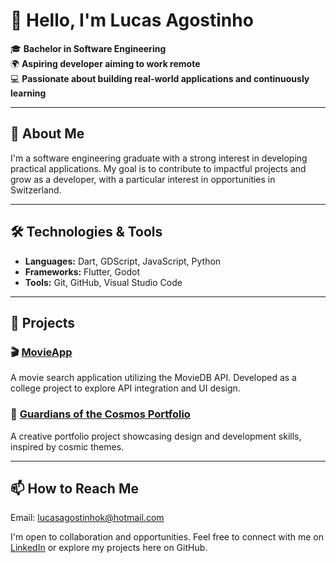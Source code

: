 # 👋 Hello, I'm Lucas Agostinho

🎓 **Bachelor in Software Engineering**  
🌍 **Aspiring developer aiming to work remote**  
💻 **Passionate about building real-world applications and continuously learning**

---

## 🚀 About Me

I'm a software engineering graduate with a strong interest in developing practical applications. My goal is to contribute to impactful projects and grow as a developer, with a particular interest in opportunities in Switzerland.

---

## 🛠️ Technologies & Tools

- **Languages:** Dart, GDScript, JavaScript, Python
- **Frameworks:** Flutter, Godot
- **Tools:** Git, GitHub, Visual Studio Code

---

## 📂 Projects

### 🎬 [MovieApp](https://github.com/lucasagostinhok/Projeto_Faculdade_MovieApp)
A movie search application utilizing the MovieDB API. Developed as a college project to explore API integration and UI design.

### 🌌 [Guardians of the Cosmos Portfolio](https://github.com/lucasagostinhok/Portifolio-Guardioes-do-Cosmos)
A creative portfolio project showcasing design and development skills, inspired by cosmic themes.

---

## 📫 How to Reach Me

Email: lucasagostinhok@hotmail.com

I'm open to collaboration and opportunities. Feel free to connect with me on [LinkedIn](https://www.linkedin.com/in/lucas-agostinho-k-387903364/) or explore my projects here on GitHub.


